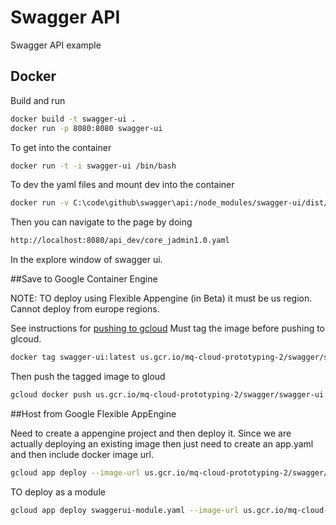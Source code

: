 
# Swagger API

Swagger API example

## Docker

Build and run

```bash
docker build -t swagger-ui .
docker run -p 8080:8080 swagger-ui
```
To get into the container

```bash
docker run -t -i swagger-ui /bin/bash
```

To dev the yaml files and mount dev into the container
```bash
docker run -v C:\code\github\swagger\api:/node_modules/swagger-ui/dist/api_dev  -p 8080:8080 swagger-ui
```

Then you can navigate to the page by doing 
```bash
http://localhost:8080/api_dev/core_jadmin1.0.yaml
```

In the explore window of swagger ui.

##Save to Google Container Engine

NOTE: TO deploy using Flexible Appengine (in Beta) it must be us region. Cannot deploy from europe regions.

See instructions for [pushing to gcloud](https://cloud.google.com/container-registry/docs/pushing)
Must tag the image before pushing to glcoud.

```bash
docker tag swagger-ui:latest us.gcr.io/mq-cloud-prototyping-2/swagger/swagger-ui:0.1
```

Then push the tagged image to gloud
```bash
gcloud docker push us.gcr.io/mq-cloud-prototyping-2/swagger/swagger-ui:0.1
```

##Host from Google Flexible AppEngine

Need to create a appengine project and then deploy it. Since we are actually deploying an existing image then just need to
create an app.yaml and then include docker image url.

```Bash
gcloud app deploy --image-url us.gcr.io/mq-cloud-prototyping-2/swagger/swagger-ui:0.1 --project mq-cloud-prototyping-2
```


TO deploy as a module 

```Bash
gcloud app deploy swaggerui-module.yaml --image-url us.gcr.io/mq-cloud-prototyping-2/swagger/swagger-ui:0.1 --project mq-cloud-prototyping-2
```